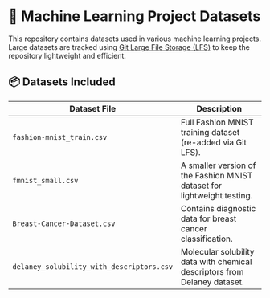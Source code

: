 # 🧠 Machine Learning Project Datasets

This repository contains datasets used in various machine learning projects. Large datasets are tracked using [Git Large File Storage (LFS)](https://git-lfs.github.com/) to keep the repository lightweight and efficient.

## 📦 Datasets Included

| Dataset File                             | Description                                                                 |
|------------------------------------------|-----------------------------------------------------------------------------|
| `fashion-mnist_train.csv`               | Full Fashion MNIST training dataset (re-added via Git LFS).                |
| `fmnist_small.csv`                      | A smaller version of the Fashion MNIST dataset for lightweight testing.    |
| `Breast-Cancer-Dataset.csv`             | Contains diagnostic data for breast cancer classification.                 |
| `delaney_solubility_with_descriptors.csv` | Molecular solubility data with chemical descriptors from Delaney dataset. |



